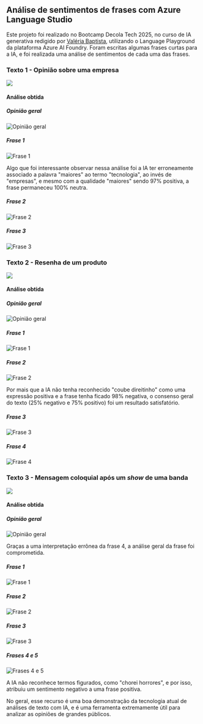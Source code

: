 ## Análise de sentimentos de frases com Azure Language Studio
Este projeto foi realizado no Bootcamp Decola Tech 2025, no curso de IA generativa redigido por [Valéria Baptista](https://www.linkedin.com/in/valeriabaptista/), utilizando o Language Playground da plataforma Azure AI Foundry. Foram escritas algumas frases curtas para a IA, e foi realizada uma análise de sentimentos de cada uma das frases.

### Texto 1 - Opinião sobre uma empresa
![](https://mail.google.com/mail/u/0?ui=2&ik=5e00965515&attid=0.1&permmsgid=msg-f:1825497338716448938&th=195578285c9d68aa&view=fimg&fur=ip&permmsgid=msg-f:1825497338716448938&sz=s0-l75-ft&attbid=ANGjdJ9dT51Jt-L2tcILx4FRJcoqkvg01PZzEPANyoxuTO9FQH_-K5l20CXu6lY4jYg_OPa2lzPH_1cplFoiW_yoRO7vMO45Kskq1jqUhtowNqOvpWnl17g7KYgatic&disp=emb&realattid=ii_m7rsje6t0&zw)
#### Análise obtida
##### Opinião geral
![Opinião geral](https://mail.google.com/mail/u/0?ui=2&ik=5e00965515&attid=0.2&permmsgid=msg-f:1825497338716448938&th=195578285c9d68aa&view=fimg&fur=ip&permmsgid=msg-f:1825497338716448938&sz=s0-l75-ft&attbid=ANGjdJ-bjdtkezdgyqaXxS0Cez2DZTNQyupDQIJekx5jTAx_uBMGvr_CDr8ogi1OpwnhAVpuqZlyTC9xHdGsMumsU7iGaLRvpLvHWXOVVpPC2ffwnDY31whWxzvIEsw&disp=emb&realattid=ii_m7rsl90a1&zw)
##### Frase 1
![Frase 1](https://mail.google.com/mail/u/0?ui=2&ik=5e00965515&attid=0.3&permmsgid=msg-f:1825497338716448938&th=195578285c9d68aa&view=fimg&fur=ip&permmsgid=msg-f:1825497338716448938&sz=s0-l75-ft&attbid=ANGjdJ98HYavduZbO3nzISChSgkE35SPZTSa0jGCs5KcoriNMDGza9mrupB8iMZIoz7d5jSVERBhNHnbl9Psbx-pZq8P1bc0mO9rMa1SmhHafVnlNz8Oi8clFy1BZPo&disp=emb&realattid=ii_m7rslzth2&zw)

Algo que foi interessante observar nessa análise foi a IA ter erroneamente associado a palavra "maiores" ao termo "tecnologia", ao invés de "empresas", e mesmo com a qualidade "maiores" sendo 97% positiva, a frase permaneceu 100% neutra.
##### Frase 2
![Frase 2](https://mail.google.com/mail/u/0?ui=2&ik=5e00965515&attid=0.4&permmsgid=msg-f:1825497338716448938&th=195578285c9d68aa&view=fimg&fur=ip&permmsgid=msg-f:1825497338716448938&sz=s0-l75-ft&attbid=ANGjdJ-KRlysqFU2iMOCERc10um7h1inI8Rt6rv5xYOVC8fnbO5QmTnzq2mZ0OzRSBEz5n8fSl2xoEqQpksTpKl1HJ2LG1fjX0rRz140JkWw026sYJ4HBwrFIdly7Go&disp=emb&realattid=ii_m7rsnsnq3&zw)
##### Frase 3
![Frase 3](https://mail.google.com/mail/u/0?ui=2&ik=5e00965515&attid=0.5&permmsgid=msg-f:1825497338716448938&th=195578285c9d68aa&view=fimg&fur=ip&permmsgid=msg-f:1825497338716448938&sz=s0-l75-ft&attbid=ANGjdJ_Vm7BH4MXVQDr4lcCVdu8LM5ZecbmeCKAe9JzAzT0Cs9iM8yKOchw5PNDvaoVUPVcUfKUp-x0QiSmPa8t967KTw2ifOujYHN2M-JG5bYbp70NnIjAGS5hAVp0&disp=emb&realattid=ii_m7rsp3f54&zw)

### Texto 2 - Resenha de um produto
![](https://mail.google.com/mail/u/0?ui=2&ik=5e00965515&attid=0.1&permmsgid=msg-f:1825498248379808597&th=195578fc28c6bb55&view=fimg&fur=ip&permmsgid=msg-f:1825498248379808597&sz=s0-l75-ft&attbid=ANGjdJ_1bWbKg1qQXTXwlzDvqjQfehxqs0OIR15LSaxqzuwaaIhkOOesDcZhbZvDA6AJ2nRgbInW1dj-_gB-_PAafnj4IVuZyrKsC3LqHiwpRwcKt3M5j8PFJMSlKCU&disp=emb&realattid=ii_m7rt5gov0&zw)
#### Análise obtida
##### Opinião geral
![Opinião geral](https://mail.google.com/mail/u/0?ui=2&ik=5e00965515&attid=0.2&permmsgid=msg-f:1825498248379808597&th=195578fc28c6bb55&view=fimg&fur=ip&permmsgid=msg-f:1825498248379808597&sz=s0-l75-ft&attbid=ANGjdJ-ssQfS70U8fykYKmoNYOOF3kIxIKxcNW2eIV0WpLnBZGfsHaHTIGHacPzsbvc9xgZKHfMuX8p2-8dcfaVFNh8ojV54GQZkt2QqGVnk9rnY5v0SCPJO-9EO97s&disp=emb&realattid=ii_m7rt5zzs1&zw)
##### Frase 1
![Frase 1](https://mail.google.com/mail/u/0?ui=2&ik=5e00965515&attid=0.3&permmsgid=msg-f:1825498248379808597&th=195578fc28c6bb55&view=fimg&fur=ip&permmsgid=msg-f:1825498248379808597&sz=s0-l75-ft&attbid=ANGjdJ9F_ZDQpUfxXBlNfLCBom9v7pS0YS7zOPc5LoCRtU2G4Cm0dzpx-t91TR33wiYcD8ryZ3GL6MDhDDJcRGmLGzAmEbHCxQ5NA5N6ZsRkrpilQXluxxgPKc-L03w&disp=emb&realattid=ii_m7rt6mea2&zw)
##### Frase 2
![Frase 2](https://mail.google.com/mail/u/0?ui=2&ik=5e00965515&attid=0.4&permmsgid=msg-f:1825498248379808597&th=195578fc28c6bb55&view=fimg&fur=ip&permmsgid=msg-f:1825498248379808597&sz=s0-l75-ft&attbid=ANGjdJ-81h6doN-iq3IxSvKd34iaFddUjROx_DOrgTVrB82l3f6N9yK93UOWlInO_cjrEK4D2AlXDYp2f9BXZ9eFACLtRI6VPfmbj7_qLIaWSMn0LMahODR2-oQqWaU&disp=emb&realattid=ii_m7rt71ni3&zw)

Por mais que a IA não tenha reconhecido "coube direitinho" como uma expressão positiva e a frase tenha ficado 98% negativa, o consenso geral do texto (25% negativo e 75% positivo) foi um resultado satisfatório.
##### Frase 3
![Frase 3](https://mail.google.com/mail/u/0?ui=2&ik=5e00965515&attid=0.5&permmsgid=msg-f:1825498248379808597&th=195578fc28c6bb55&view=fimg&fur=ip&permmsgid=msg-f:1825498248379808597&sz=s0-l75-ft&attbid=ANGjdJ8Ls5F09FsVmsSYzPfzdwyffdbJH3Ziv56djzno7NIgvKn6y5vlRZmb8eGrlHK3X0WllOkaNqYj6fLY6WfjGqxw1m84qxrRsLKgTbGFQ3a76DQ06-TIAx7dWpo&disp=emb&realattid=ii_m7rt7ua84&zw)
##### Frase 4
![Frase 4](https://mail.google.com/mail/u/0?ui=2&ik=5e00965515&attid=0.6&permmsgid=msg-f:1825498248379808597&th=195578fc28c6bb55&view=fimg&fur=ip&permmsgid=msg-f:1825498248379808597&sz=s0-l75-ft&attbid=ANGjdJ9KGzG6bi3hYyEnwhdBw2NawO8rZKgRwAZgO0FDWwvGYWmQoSX7jv-x124kKulVb5hOc2-DNYgwC7eVA8zDnaUqbm2lAHF5v4C5coPZI7UZURhu_WbubeIoP6Q&disp=emb&realattid=ii_m7rt86m35&zw)

### Texto 3 - Mensagem coloquial após um _show_ de uma banda
![](https://mail.google.com/mail/u/0?ui=2&ik=5e00965515&attid=0.1&permmsgid=msg-f:1825498879464211939&th=1955798f185685e3&view=fimg&fur=ip&permmsgid=msg-f:1825498879464211939&sz=s0-l75-ft&attbid=ANGjdJ-Z8wzJKMiGXkTiMxhN7P754TTYEyMBIRFtsKXbdaWnzbiHAatFMbQ-wIorluXhEpTcTjqRuud4n-M6EQJCRNILNZ0M9TGABbGWueNH1NkRV_cr8dCKblQXwto&disp=emb&realattid=ii_m7rti7k40&zw)
#### Análise obtida
##### Opinião geral
![Opinião geral](https://mail.google.com/mail/u/0?ui=2&ik=5e00965515&attid=0.2&permmsgid=msg-f:1825498879464211939&th=1955798f185685e3&view=fimg&fur=ip&permmsgid=msg-f:1825498879464211939&sz=s0-l75-ft&attbid=ANGjdJ8fW6msHAVfYjGqjLhVuUxzMRb75o99b4NiffVWyTskuZamPWntoPICUwEKUA31UiIq4XFtZiypit_A06_p5hwau2GjsawfXuSIcMo0ypHIHN4_IvXfswzE564&disp=emb&realattid=ii_m7rtio4e1&zw)

Graças a uma interpretação errônea da frase 4, a análise geral da frase foi comprometida.
##### Frase 1
![Frase 1](https://mail.google.com/mail/u/0?ui=2&ik=5e00965515&attid=0.3&permmsgid=msg-f:1825498879464211939&th=1955798f185685e3&view=fimg&fur=ip&permmsgid=msg-f:1825498879464211939&sz=s0-l75-ft&attbid=ANGjdJ-iuql5CJIam20s96vGUWIURSVx7bNlDVjDkZL9h0Q3EYjFLXdHs7Ngx8QNGsKN-RffJmI-MSFOiQAUv67wrtVOb2EJ9tAffsXQlXs_cYnYod8-jNKFars93gI&disp=emb&realattid=ii_m7rtj74b2&zw)
##### Frase 2
![Frase 2](https://mail.google.com/mail/u/0?ui=2&ik=5e00965515&attid=0.4&permmsgid=msg-f:1825498879464211939&th=1955798f185685e3&view=fimg&fur=ip&permmsgid=msg-f:1825498879464211939&sz=s0-l75-ft&attbid=ANGjdJ8uCioQUh8rkDSAt1S3Su7E1CaMfqwo-hpjvYT-Soip5iOQ7PzZd_ouy3ob6u5REXC42ZvQeGB8FS51oZYmTf7pUp7hNSWnKHuflbmwMnebLCat0WZGPl-LUDg&disp=emb&realattid=ii_m7rtjoc33&zw)
##### Frase 3
![Frase 3](https://mail.google.com/mail/u/0?ui=2&ik=5e00965515&attid=0.5&permmsgid=msg-f:1825498879464211939&th=1955798f185685e3&view=fimg&fur=ip&permmsgid=msg-f:1825498879464211939&sz=s0-l75-ft&attbid=ANGjdJ9Nyld-nzX_7klpaN8HW_phCGMdwyPDFqpqjpACeFrXn3NJHEP_dRwWdzT5Mx-RyS0mllPMRSKMJ-I_SlrAegg1s8wn8n8raZij8H0A7fjOFew9Jtt_wRGpQ94&disp=emb&realattid=ii_m7rtkgdr4&zw)
##### Frases 4 e 5
![Frases 4 e 5](https://mail.google.com/mail/u/0?ui=2&ik=5e00965515&attid=0.6&permmsgid=msg-f:1825498879464211939&th=1955798f185685e3&view=fimg&fur=ip&permmsgid=msg-f:1825498879464211939&sz=s0-l75-ft&attbid=ANGjdJ-1ushbJQt_TStg3sQCkLJ0POwL3PenkUULFChOnITnz1VG2bie3Lr-hlvvJ99MwpQLA1mQReByGXilstAWO7-lAlBj7EEW_4L5MTuR0pO7M_9eZisKlrXn6q0&disp=emb&realattid=ii_m7rtl1co5&zw)

A IA não reconhece termos figurados, como "chorei horrores", e por isso, atribuiu um sentimento negativo a uma frase positiva.

No geral, esse recurso é uma boa demonstração da tecnologia atual de análises de texto com IA, e é uma ferramenta extremamente útil para analizar as opiniões de grandes públicos.
